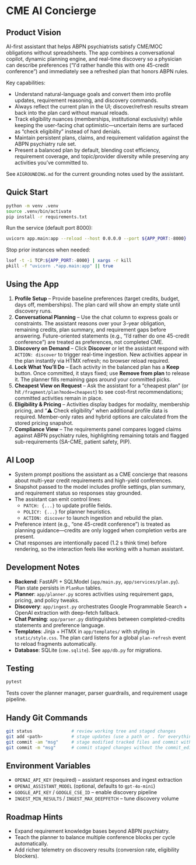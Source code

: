 # CME AI Concierge

## Product Vision
AI-first assistant that helps ABPN psychiatrists satisfy CME/MOC obligations without spreadsheets. The app combines a conversational copilot, dynamic planning engine, and real-time discovery so a physician can describe preferences (“I'd rather handle this with one 45-credit conference”) and immediately see a refreshed plan that honors ABPN rules.

Key capabilities:
- Understand natural-language goals and convert them into profile updates, requirement reasoning, and discovery commands.
- Always reflect the current plan in the UI; discover/refresh results stream back into the plan card without manual reloads.
- Track eligibility nuances (memberships, institutional exclusivity) while keeping the user-facing chat optimistic—uncertain items are surfaced as “check eligibility” instead of hard denials.
- Maintain persistent plans, claims, and requirement validation against the ABPN psychiatry rule set.
- Present a balanced plan by default, blending cost efficiency, requirement coverage, and topic/provider diversity while preserving any activities you’ve committed to.

See `AIGROUNDING.md` for the current grounding notes used by the assistant.

## Quick Start
```bash
python -m venv .venv
source .venv/bin/activate
pip install -r requirements.txt
```

Run the service (default port 8000):
```bash
uvicorn app.main:app --reload --host 0.0.0.0 --port ${APP_PORT:-8000}
```

Stop prior instances when needed:
```bash
lsof -t -i TCP:${APP_PORT:-8000} | xargs -r kill
pkill -f "uvicorn .*app.main:app" || true
```

## Using the App
1. **Profile Setup** – Provide baseline preferences (target credits, budget, days off, memberships). The plan card will show an empty state until discovery runs.
2. **Conversational Planning** – Use the chat column to express goals or constraints. The assistant reasons over your 3-year obligation, remaining credits, plan summary, and requirement gaps before answering. Future-oriented statements (e.g., “I’d rather do one 45-credit conference”) are treated as preferences, not completed CME.
3. **Discovery on Demand** – Click **Discover** or let the assistant respond with `ACTION: discover` to trigger real-time ingestion. New activities appear in the plan instantly via HTMX refresh; no browser reload required.
4. **Lock What You’ll Do** – Each activity in the balanced plan has a **Keep** button. Once committed, it stays fixed; use **Remove from plan** to release it. The planner fills remaining gaps around your committed picks.
5. **Cheapest View on Request** – Ask the assistant for a “cheapest plan” (or hit `/fragment/plan?mode=cheapest`) to see cost-first recommendations; committed activities remain in place.
6. **Eligibility & Pricing** – Activities display badges for modality, membership pricing, and “⚠️ Check eligibility” when additional profile data is required. Member-only rates and hybrid options are calculated from the stored pricing snapshot.
7. **Compliance View** – The requirements panel compares logged claims against ABPN psychiatry rules, highlighting remaining totals and flagged sub-requirements (SA-CME, patient safety, PIP).

## AI Loop
- System prompt positions the assistant as a CME concierge that reasons about multi-year credit requirements and high-yield conferences.
- Snapshot passed to the model includes profile settings, plan summary, and requirement status so responses stay grounded.
- The assistant can emit control lines:
  - `PATCH: {...}` to update profile fields.
  - `POLICY: {...}` for planner heuristics.
  - `ACTION: discover` to launch ingestion and rebuild the plan.
- Preference intent (e.g., “one 45-credit conference”) is treated as planning guidance—credits are only logged when completion verbs are present.
- Chat responses are intentionally paced (1.2 s think time) before rendering, so the interaction feels like working with a human assistant.

## Development Notes
- **Backend**: FastAPI + SQLModel (`app/main.py`, `app/services/plan.py`). Plan state persists in `PlanRun` tables.
- **Planner**: `app/planner.py` scores activities using requirement gaps, pricing, and policy tweaks.
- **Discovery**: `app/ingest.py` orchestrates Google Programmable Search + OpenAI extraction with deep-fetch fallback.
- **Chat Parsing**: `app/parser.py` distinguishes between completed-credits statements and preference language.
- **Templates**: Jinja + HTMX in `app/templates/` with styling in `static/style.css`. The plan card listens for a global `plan-refresh` event to reload fragments automatically.
- **Database**: SQLite (`cme.sqlite`). See `app/db.py` for migrations.

## Testing
```bash
pytest
```
Tests cover the planner manager, parser guardrails, and requirement usage pipeline.

## Handy Git Commands
```bash
git status               # review working tree and staged changes
git add <path>           # stage updates (use a path or . for everything)
git commit -am "msg"     # stage modified tracked files and commit without opening an editor
git commit -m "msg"      # commit staged changes without the commit_editmsg prompt
```

## Environment Variables
- `OPENAI_API_KEY` (required) – assistant responses and ingest extraction
- `OPENAI_ASSISTANT_MODEL` (optional, defaults to `gpt-4o-mini`)
- `GOOGLE_API_KEY` / `GOOGLE_CSE_ID` – enable discovery pipeline
- `INGEST_MIN_RESULTS` / `INGEST_MAX_DEEPFETCH` – tune discovery volume

## Roadmap Hints
- Expand requirement knowledge bases beyond ABPN psychiatry.
- Teach the planner to balance multiple conference blocks per cycle automatically.
- Add richer telemetry on discovery results (conversion rate, eligibility blockers).
